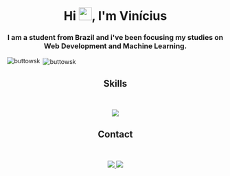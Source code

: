 <h1 align="center">Hi <img src="https://media.giphy.com/media/hvRJCLFzcasrR4ia7z/giphy.gif" width="30px"/>, I'm Vinícius</h1>
<h3 align="center">I am a student from Brazil and i've been focusing my studies on Web Development and Machine Learning.</h3>

<p><img align="left" src="https://github-readme-stats.vercel.app/api/top-langs?username=buttowsk&show_icons=true&layout=compact&theme=gruvbox&border_radius=12" alt="buttowsk" /></p>
<p>&nbsp;<img align="center" src="https://github-readme-stats.vercel.app/api?username=buttowsk&show_icons=true&theme=gruvbox&border_radius=12" alt="buttowsk" /></p>
 
<h2 align="center">Skills </h2>

<div style="display: inline_block"><br>
<p align="center">
  <a href="https://skillicons.dev">
    <img src="https://skillicons.dev/icons?i=python,django,flask,docker,idea,react,styledcomponents,vite,js,css,html" />
  </a>
</p>
</div>
  
  
<h2 align="center">Contact </h2>

<div style="display: inline_block"><br>
<p align="center">
  <a href="https://discord.gg/yqfh8yha">
    <img src="https://skillicons.dev/icons?i=discord" />
  </a>
  <a href="https://www.linkedin.com/in/vinícius-nunes-3a26b9268/">
    <img src="https://skillicons.dev/icons?i=linkedin" />
  </a>
</p>
</div>

